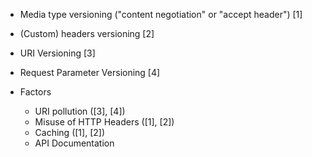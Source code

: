 - Media type versioning ("content negotiation" or "accept header") [1]

- (Custom) headers versioning [2]

- URI Versioning [3]

- Request Parameter Versioning [4]

- Factors
    - URI pollution ([3], [4])
    - Misuse of HTTP Headers ([1], [2])
    - Caching ([1], [2])
    - API Documentation